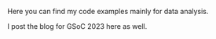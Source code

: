 Here you can find my code examples mainly for data analysis.

I post the blog for GSoC 2023 here as well.
